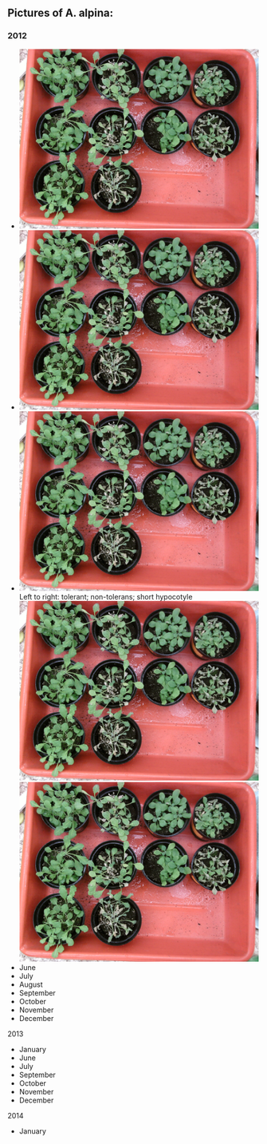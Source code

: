 ## Pictures of A. alpina:

### 2012
- ![March](https://github.com/MKolaksazov/PhD-Dissertation-Thesis/blob/master/Diagrams%2C%20graphs%20and%20charts/Photos%20of%20A.%20alpina/SPM_A0656.jpg)
- ![April](https://github.com/MKolaksazov/PhD-Dissertation-Thesis/blob/master/Diagrams%2C%20graphs%20and%20charts/Photos%20of%20A.%20alpina/SPM_A0656.jpg)
- ![May 21](https://github.com/MKolaksazov/PhD-Dissertation-Thesis/blob/master/Diagrams%2C%20graphs%20and%20charts/Photos%20of%20A.%20alpina/SPM_A0656.jpg)
Left to right: tolerant; non-tolerans; short hypocotyle
![May 28](https://github.com/MKolaksazov/PhD-Dissertation-Thesis/blob/master/Diagrams%2C%20graphs%20and%20charts/Photos%20of%20A.%20alpina/SPM_A0656.jpg)
![May 30](https://github.com/MKolaksazov/PhD-Dissertation-Thesis/blob/master/Diagrams%2C%20graphs%20and%20charts/Photos%20of%20A.%20alpina/SPM_A0656.jpg)
- June
- July
- August
- September
- October
- November
- December

2013
- January
- June
- July
- September
- October
- November
- December

2014
- January
